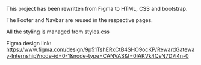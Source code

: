This project has been rewritten from Figma to HTML, CSS and bootstrap.

The Footer and Navbar are reused in the respective pages.

All the styling is managed from styles.css

Figma design link:
https://www.figma.com/design/9p51TshERxCtB4SHO9ocKP/RewardGateway-Internship?node-id=0-1&node-type=CANVAS&t=0IAKVk4QsN7D7l4n-0
